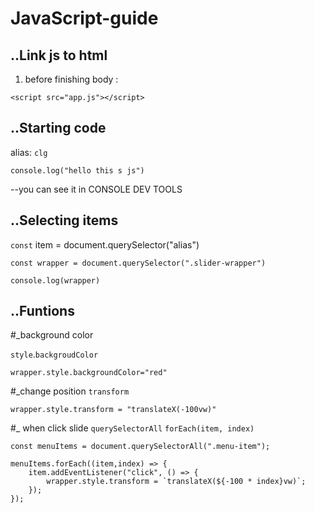 # JavaScript-guide

## ..Link js to html
1. before finishing body :
```
<script src="app.js"></script>
```
## ..Starting code 
alias: `clg`
```
console.log("hello this s js")
```
--you can see it in CONSOLE DEV TOOLS
## ..Selecting items
`const` item = document.querySelector("alias")
```
const wrapper = document.querySelector(".slider-wrapper")

console.log(wrapper)
```
## ..Funtions
#_background color

`style`.`backgroudColor`
```
wrapper.style.backgroundColor="red"
```
#_change position
`transform`
```
wrapper.style.transform = "translateX(-100vw)"
```
#_ when click slide
 `querySelectorAll` `forEach(item, index)`
```
const menuItems = document.querySelectorAll(".menu-item");

menuItems.forEach((item,index) => {
    item.addEventListener("click", () => {
        wrapper.style.transform = `translateX(${-100 * index}vw)`;
    });
});
```
